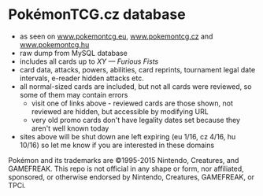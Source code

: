 # PokémonTCG.cz database
- as seen on www.pokemontcg.eu, www.pokemontcg.cz and www.pokemontcg.hu
- raw dump from MySQL database
- includes all cards up to *XY — Furious Fists*
- card data, attacks, powers, abilities, card reprints, tournament legal date intervals, e-reader hidden attacks etc.
- all normal-sized cards are included, but not all cards were reviewed, so some of them may contain errors
	- visit one of links above - reviewed cards are those shown, not reviewed are hidden, but accessible by modifying URL
	- very old promo cards don't have legality dates set because they aren't well known today
- sites above will be shut down ane left expiring (eu 1/16, cz 4/16, hu 10/16) so let me know if you are interested in these domains

Pokémon and its trademarks are ©1995-2015 Nintendo, Creatures, and GAMEFREAK. This repo is not official in any shape or form, nor affiliated, sponsored, or otherwise endorsed by Nintendo, Creatures, GAMEFREAK, or TPCi.